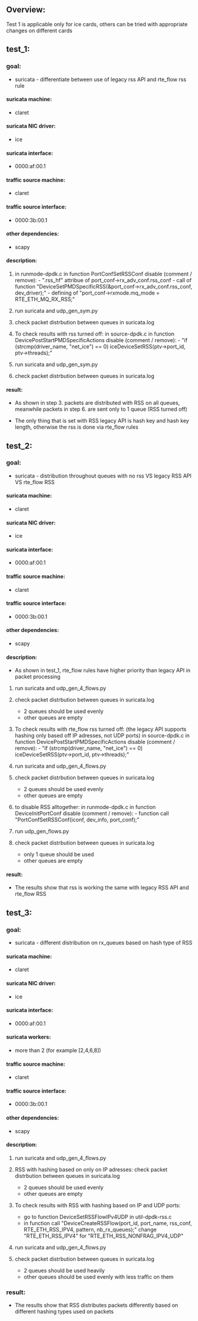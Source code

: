 ## Overview:
Test 1 is applicable only for ice cards, others can be tried with appropriate changes on different cards 

## test_1: 
### goal: 
- suricata - differentiate between use of legacy rss API and rte_flow rss rule 
	
#### suricata machine: 
- claret
#### suricata NIC driver: 
- ice
#### suricata interface: 
- 0000:af:00.1

#### traffic source machine: 
- claret
#### traffic source interface: 
- 0000:3b:00.1

#### other dependencies: 
- scapy
#### description: 
1. in runmode-dpdk.c in function PortConfSetRSSConf disable (comment / remove):
            - ".rss_hf" attribue of port_conf->rx_adv_conf.rss_conf
            - call of function "DeviceSetPMDSpecificRSS(&port_conf->rx_adv_conf.rss_conf, dev_driver);"
            - defining of "port_conf->rxmode.mq_mode = RTE_ETH_MQ_RX_RSS;"
    
2. run suricata and udp_gen_sym.py
    
3. check packet distrbution between queues in suricata.log

4. To check results with rss turned off:
    in source-dpdk.c in function DevicePostStartPMDSpecificActions disable (comment / remove): 
        - "if (strcmp(driver_name, "net_ice") == 0)
            iceDeviceSetRSS(ptv->port_id, ptv->threads);"

5. run suricata and udp_gen_sym.py

6. check packet distrbution between queues in suricata.log
    
#### result: 
 - As shown in step 3. packets are distributed with RSS on all queues, meanwhile packets in step 6. are sent only to 1 queue (RSS turned off)

- The only thing that is set with RSS legacy API is hash key and hash key length, otherwise the rss is done via rte_flow rules

## test_2: 
### goal: 
- suricata - distribution throughout queues with no rss VS legacy RSS API VS rte_flow RSS

#### suricata machine: 
- claret
#### suricata NIC driver: 
- ice
#### suricata interface: 
- 0000:af:00.1

#### traffic source machine: 
- claret
#### traffic source interface: 
- 0000:3b:00.1

#### other dependencies: 
- scapy
#### description: 
- As shown in test_1, rte_flow rules have higher priority than legacy API in packet processing

1. run suricata and udp_gen_4_flows.py

2. check packet distrbution between queues in suricata.log
    - 2 queues should be used evenly
    - other queues are empty
    
3. To check results with rte_flow rss turned off: (the legacy API supports hashing only based off IP adresses, not UDP ports)
    in source-dpdk.c in function DevicePostStartPMDSpecificActions disable (comment / remove): 
        - "if (strcmp(driver_name, "net_ice") == 0)
            iceDeviceSetRSS(ptv->port_id, ptv->threads);"

4. run suricata and udp_gen_4_flows.py

5. check packet distrbution between queues in suricata.log
    - 2 queues should be used evenly
    - other queues are empty

6. to disable RSS alltogether:
    in runmode-dpdk.c in function DeviceInitPortConf disable (comment / remove):
        - function call "PortConfSetRSSConf(iconf, dev_info, port_conf);"

7. run udp_gen_flows.py

8. check packet distrbution between queues in suricata.log
    - only 1 queue should be used
    - other queues are empty
    
#### result: 
- The results show that rss is working the same with legacy RSS API and rte_flow RSS

## test_3: 
### goal: 
- suricata - different distribution on rx_queues based on hash type of RSS

#### suricata machine: 
- claret
#### suricata NIC driver: 
- ice
#### suricata interface: 
- 0000:af:00.1
#### suricata workers: 
- more than 2 (for example [2,4,6,8])

#### traffic source machine: 
- claret
#### traffic source interface: 
- 0000:3b:00.1

#### other dependencies: 
- scapy
#### description: 

1. run suricata and udp_gen_4_flows.py

2. RSS with hashing based on only on IP adresses: check packet distrbution between queues in suricata.log
    - 2 queues should be used evenly
    - other queues are empty
    
3. To check results with RSS with hashing based on IP and UDP ports:
    - go to function DeviceSetRSSFlowIPv4UDP in util-dpdk-rss.c
    - in function call "DeviceCreateRSSFlow(port_id, port_name, rss_conf, RTE_ETH_RSS_IPV4, pattern, nb_rx_queues);"
    change "RTE_ETH_RSS_IPV4" for "RTE_ETH_RSS_NONFRAG_IPV4_UDP"

4. run suricata and udp_gen_4_flows.py

5. check packet distrbution between queues in suricata.log
    - 2 queues should be used heavily
    - other queues should be used evenly with less traffic on them

### result: 
- The results show that RSS distributes packets differently based on different hashing types used on packets